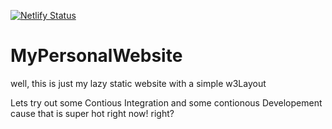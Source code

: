 [![Netlify Status](https://api.netlify.com/api/v1/badges/2483f761-9d4e-48ae-8c93-fbfe876e9c5e/deploy-status)](https://app.netlify.com/sites/dustinwalker/deploys)
# MyPersonalWebsite
well, this is just my lazy static website
with a simple w3Layout

Lets try out some Contious Integration
and some contionous Developement
cause that is super hot right now! right?

